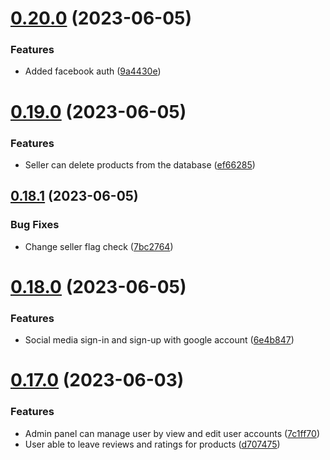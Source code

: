 # [0.20.0](https://github.com/hossainchisty/eCommerce-Backend-API/compare/v0.19.0...v0.20.0) (2023-06-05)


### Features

* Added facebook auth ([9a4430e](https://github.com/hossainchisty/eCommerce-Backend-API/commit/9a4430e640702d7bb43d8d46244fe931fcf682b1))



# [0.19.0](https://github.com/hossainchisty/eCommerce-Backend-API/compare/v0.18.1...v0.19.0) (2023-06-05)


### Features

* Seller can delete products from the database ([ef66285](https://github.com/hossainchisty/eCommerce-Backend-API/commit/ef6628550fa2794a5509de5f7349bcea7e8de1de))



## [0.18.1](https://github.com/hossainchisty/eCommerce-Backend-API/compare/v0.18.0...v0.18.1) (2023-06-05)


### Bug Fixes

* Change seller flag check ([7bc2764](https://github.com/hossainchisty/eCommerce-Backend-API/commit/7bc27649fc42454eba0ed89e5de6a02ee31a3d70))



# [0.18.0](https://github.com/hossainchisty/eCommerce-Backend-API/compare/v0.17.0...v0.18.0) (2023-06-05)


### Features

* Social media sign-in and sign-up with google account ([6e4b847](https://github.com/hossainchisty/eCommerce-Backend-API/commit/6e4b84749241a15abbae7acffc80b8b52480cc99))



# [0.17.0](https://github.com/hossainchisty/eCommerce-Backend-API/compare/v0.16.0...v0.17.0) (2023-06-03)


### Features

* Admin panel can manage user by view and edit user accounts ([7c1ff70](https://github.com/hossainchisty/eCommerce-Backend-API/commit/7c1ff70212b4357ac0fb4741dc0da6815679e155))
* User able to leave reviews and ratings for products ([d707475](https://github.com/hossainchisty/eCommerce-Backend-API/commit/d7074757dad7b2f69776ffb5b2041cd2caa405ca))



